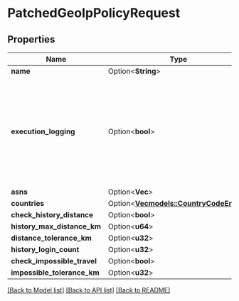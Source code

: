 # PatchedGeoIpPolicyRequest

## Properties

Name | Type | Description | Notes
------------ | ------------- | ------------- | -------------
**name** | Option<**String**> |  | [optional]
**execution_logging** | Option<**bool**> | When this option is enabled, all executions of this policy will be logged. By default, only execution errors are logged. | [optional]
**asns** | Option<**Vec<i32>**> |  | [optional]
**countries** | Option<[**Vec<models::CountryCodeEnum>**](CountryCodeEnum.md)> |  | [optional]
**check_history_distance** | Option<**bool**> |  | [optional]
**history_max_distance_km** | Option<**u64**> |  | [optional]
**distance_tolerance_km** | Option<**u32**> |  | [optional]
**history_login_count** | Option<**u32**> |  | [optional]
**check_impossible_travel** | Option<**bool**> |  | [optional]
**impossible_tolerance_km** | Option<**u32**> |  | [optional]

[[Back to Model list]](../README.md#documentation-for-models) [[Back to API list]](../README.md#documentation-for-api-endpoints) [[Back to README]](../README.md)


